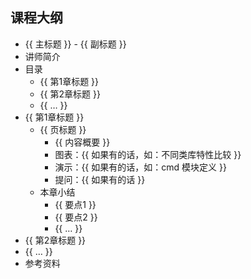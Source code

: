 ## 课程大纲

* {{ 主标题 }} - {{ 副标题 }}
* 讲师简介
* 目录
	* {{ 第1章标题 }}
	* {{ 第2章标题 }}
	* {{ … }}
* {{ 第1章标题 }}
	* {{ 页标题 }}
		* {{ 内容概要 }}
		* 图表：{{ 如果有的话，如：不同类库特性比较 }}
		* 演示：{{ 如果有的话，如：cmd 模块定义 }}
		* 提问：{{ 如果有的话 }}
	* 本章小结
		* {{ 要点1 }}
		* {{ 要点2 }}
		* {{ … }}
* {{ 第2章标题 }}
* {{ … }}
* 参考资料